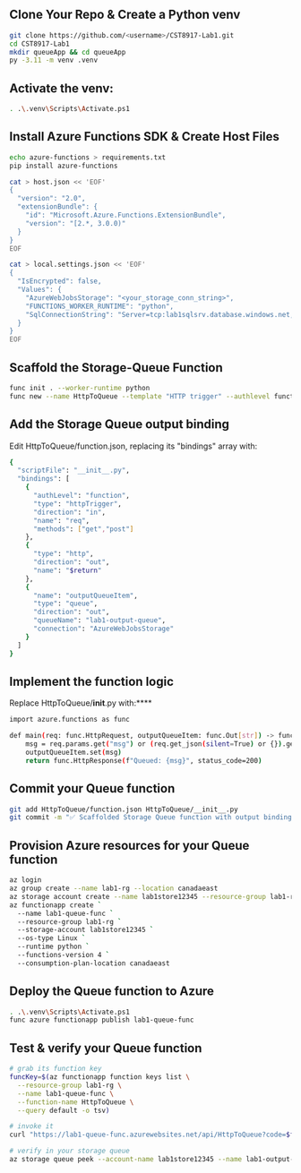 ## Clone Your Repo & Create a Python venv

```bash
git clone https://github.com/<username>/CST8917-Lab1.git
cd CST8917-Lab1
mkdir queueApp && cd queueApp
py -3.11 -m venv .venv
```

## Activate the venv:
```bash
. .\.venv\Scripts\Activate.ps1
```
## Install Azure Functions SDK & Create Host Files
```bash
echo azure-functions > requirements.txt
pip install azure-functions

cat > host.json << 'EOF'
{
  "version": "2.0",
  "extensionBundle": {
    "id": "Microsoft.Azure.Functions.ExtensionBundle",
    "version": "[2.*, 3.0.0)"
  }
}
EOF

cat > local.settings.json << 'EOF'
{
  "IsEncrypted": false,
  "Values": {
    "AzureWebJobsStorage": "<your_storage_conn_string>",
    "FUNCTIONS_WORKER_RUNTIME": "python",
    "SqlConnectionString": "Server=tcp:lab1sqlsrv.database.windows.net,1433;Database=lab1db;User ID=lab1admin;Password=P@ssw0rd123!;Encrypt=true"
  }
}
EOF

```

## Scaffold the Storage-Queue Function
```bash
func init . --worker-runtime python
func new --name HttpToQueue --template "HTTP trigger" --authlevel function

```
## Add the Storage Queue output binding
Edit HttpToQueue/function.json, replacing its "bindings" array with:
```bash
{
  "scriptFile": "__init__.py",
  "bindings": [
    {
      "authLevel": "function",
      "type": "httpTrigger",
      "direction": "in",
      "name": "req",
      "methods": ["get","post"]
    },
    {
      "type": "http",
      "direction": "out",
      "name": "$return"
    },
    {
      "name": "outputQueueItem",
      "type": "queue",
      "direction": "out",
      "queueName": "lab1-output-queue",
      "connection": "AzureWebJobsStorage"
    }
  ]
}
```
## Implement the function logic
Replace HttpToQueue/__init__.py with:****
```bash
import azure.functions as func

def main(req: func.HttpRequest, outputQueueItem: func.Out[str]) -> func.HttpResponse:
    msg = req.params.get("msg") or (req.get_json(silent=True) or {}).get("msg") or "Hello from Lab1!"
    outputQueueItem.set(msg)
    return func.HttpResponse(f"Queued: {msg}", status_code=200)
```
## Commit your Queue function

```bash
git add HttpToQueue/function.json HttpToQueue/__init__.py
git commit -m "✅ Scaffolded Storage Queue function with output binding"
```
## Provision Azure resources for your Queue function

```bash
az login
az group create --name lab1-rg --location canadaeast
az storage account create --name lab1store12345 --resource-group lab1-rg --location canadaeast --sku Standard_LRS
az functionapp create `
  --name lab1-queue-func `
  --resource-group lab1-rg `
  --storage-account lab1store12345 `
  --os-type Linux `
  --runtime python `
  --functions-version 4 `
  --consumption-plan-location canadaeast
```
## Deploy the Queue function to Azure
```bash
. .\.venv\Scripts\Activate.ps1
func azure functionapp publish lab1-queue-func
```
## Test & verify your Queue function
```bash
# grab its function key
funcKey=$(az functionapp function keys list \
  --resource-group lab1-rg \
  --name lab1-queue-func \
  --function-name HttpToQueue \
  --query default -o tsv)

# invoke it
curl "https://lab1-queue-func.azurewebsites.net/api/HttpToQueue?code=$funcKey&msg=QueueTest"

# verify in your storage queue
az storage queue peek --account-name lab1store12345 --name lab1-output-queue --num-messages 5
```



